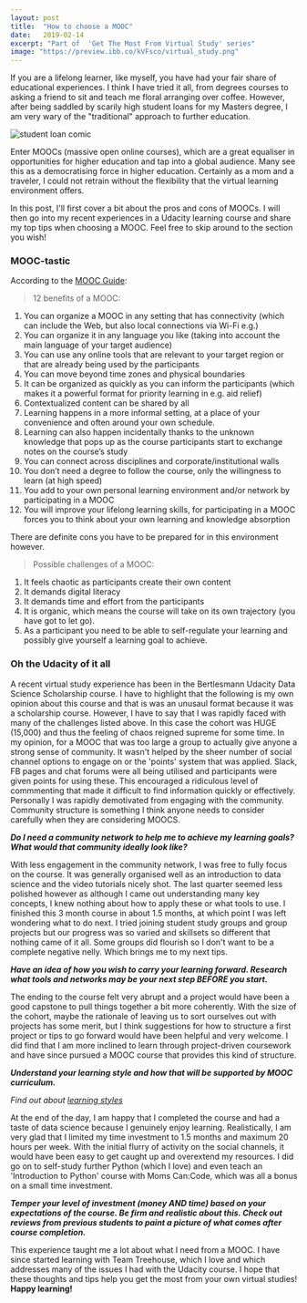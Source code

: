 ```yaml
---
layout: post
title:  "How to choose a MOOC"
date:   2019-02-14
excerpt: "Part of  'Get The Most From Virtual Study' series"
image: "https://preview.ibb.co/kVFsco/virtual_study.png"
---
```


If you are a lifelong learner, like myself, you have had your fair share of educational experiences. I think I have tried it all, from degrees courses to asking a friend to sit and teach me floral arranging over coffee. However, after being saddled by scarily high student loans for my Masters degree, I am very wary of the "traditional" approach to further education.  

![student loan comic](https://image.ibb.co/icmhco/16a9bc3ee4eb32a87c18cd3c713ef07c.jpg#feature)

Enter MOOCs (massive open online courses), which are a great equaliser in opportunities for higher education and tap into a global audience. Many see this as a democratising force in higher education. Certainly as a mom and a traveler, I could not retrain without the flexibility that the virtual learning environment offers.

In this post, I'll first cover a bit about the pros and cons of MOOCs. I will then go into my recent experiences in a Udacity learning course and share my top tips when choosing a MOOC. Feel free to skip around to the section you wish!

### MOOC-tastic

According to the [MOOC Guide](http://moocguide.wikispaces.com/2.+Benefits+and+challenges+of+a+MOOC):
>12 benefits of a MOOC:
1.    You can organize a MOOC in any setting that has connectivity (which can include the Web, but also local connections via Wi-Fi e.g.)
2.    You can organize it in any language you like (taking into account the main language of your target audience)
3.    You can use any online tools that are relevant to your target region or that are already being used by the participants
4.    You can move beyond time zones and physical boundaries
5.    It can be organized as quickly as you can inform the participants (which makes it a powerful format for priority learning in e.g. aid relief)
6.    Contextualized content can be shared by all
7.    Learning happens in a more informal setting, at a place of your convenience and often around your own schedule.
8.    Learning can also happen incidentally thanks to the unknown knowledge that pops up as the course participants start to exchange notes on the course’s study
9.    You can connect across disciplines and corporate/institutional walls
10.   You don’t need a degree to follow the course, only the willingness to learn (at high speed)
11.   You add to your own personal learning environment and/or network by participating in a MOOC
12.   You will improve your lifelong learning skills, for participating in a MOOC forces you to think about your own learning and knowledge absorption

There are definite cons you have to be prepared for in this environment however.
>Possible challenges of a MOOC:
1.    It feels chaotic as participants create their own content
2.    It demands digital literacy
3.    It demands time and effort from the participants
4.    It is organic, which means the course will take on its own trajectory (you have got to let go).
5.    As a participant you need to be able to self-regulate your learning and possibly give yourself a learning goal to achieve.

### Oh the Udacity of it all

A recent virtual study experience has been in the Bertlesmann Udacity Data Science Scholarship course. I have to highlight that the following is my own opinion about this course and that is was an unusaul format because it was a scholarship course. However, I have to say that I was rapidly faced with many of the challenges listed above. In this case the cohort was HUGE (15,000) and thus the feeling of chaos reigned supreme for some time. In my opinion, for a MOOC that was too large a group to actually give anyone a strong sense of community. It wasn't helped by the sheer number of social channel options to engage on or the 'points' system that was applied. Slack, FB pages and chat forums were all being utilised and participants were given points for using these. This encouraged a ridiculous level of commmenting that made it difficult to find information quickly or effectively. Personally I was rapidly demotivated from engaging with the community. Community structure is something I think anyone needs to consider carefully when they are considering MOOCS. 

 ***Do I need a community network to help me to achieve my learning goals? What would that community ideally look like?***

With less engagement in the community network, I was free to fully focus on the course. It was generally organised well as an introduction to data science and the video tutorials nicely shot. The last quarter seemed less polished however as although I came out understanding many key concepts, I knew nothing about how to apply these or what tools to use. I finished this 3 month course in about 1.5 months, at which point I was left wondering what to do next. I tried joining student study groups and group projects but our progress was so varied and skillsets so different that nothing came of it all. Some groups did flourish so I don't want to be a complete negative nelly. Which brings me to my next tips.

***Have an idea of how you wish to carry your learning forward. Research what tools and networks may be your next step BEFORE you start.***

The ending to the course felt very abrupt and a project would have been a good capstone to pull things together a bit more coherently. With the size of the cohort, maybe the rationale of leaving us to sort ourselves out with projects has some merit, but I think suggestions for how to structure a first project or tips to go forward would have been helpful and very welcome. I did find that I am more inclined to learn through project-driven coursework and have since pursued a MOOC course that provides this kind of structure.

***Understand your learning style and how that will be supported by MOOC curriculum.***

_Find out about [learning styles](https://www.educationcorner.com/learning-styles.html)_

At the end of the day, I am happy that I completed the course and had a taste of data science because I genuinely enjoy learning. Realistically, I am very glad that I limited my time investment to 1.5 months and maximum 20 hours per week. With the initial flurry of activity on the social channels, it would have been easy to get caught up and overextend my resources. I did go on to self-study further Python (which I love) and even teach an 'Introduction to Python' course with Moms Can:Code, which was all a bonus on a small time investment. 

***Temper your level of investment (money AND time) based on your expectations of the course. Be firm and realistic about this. Check out reviews from previous students to paint a picture of what comes after course completion.***

This experience taught me a lot about what I need from a MOOC. I have since started learning with Team Treehouse, which I love and which addresses many of the issues I had with the Udacity course. I hope that these thoughts and tips help you get the most from your own virtual studies! **Happy learning!**

